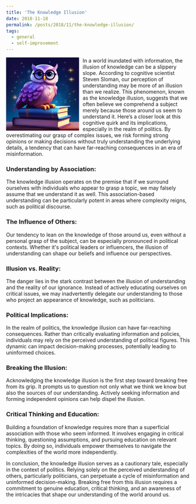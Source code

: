 ```yaml
---
title: 'The Knowledge Illusion'
date: 2018-11-18
permalink: /posts/2018/11/the-knowledge-illusion/
tags:
  - general
  - self-improvement
---
```


<img width="200" alt="owl knowledge" src="/images/posts/the-knowledge-illusion.png" style="float: left; margin-right: 10px;" /> In a world inundated with information, the illusion of knowledge can be a slippery slope. According to cognitive scientist Steven Sloman, our perception of understanding may be more of an illusion than we realize. This phenomenon, known as the knowledge illusion, suggests that we often believe we comprehend a subject merely because those around us seem to understand it. Here’s a closer look at this cognitive quirk and its implications, especially in the realm of politics. By overestimating our grasp of complex issues, we risk forming strong opinions or making decisions without truly understanding the underlying details, a tendency that can have far-reaching consequences in an era of misinformation.

### Understanding by Association:
The knowledge illusion operates on the premise that if we surround ourselves with individuals who appear to grasp a topic, we may falsely assume that we understand it as well. This association-based understanding can be particularly potent in areas where complexity reigns, such as political discourse.

### The Influence of Others:
Our tendency to lean on the knowledge of those around us, even without a personal grasp of the subject, can be especially pronounced in political contexts. Whether it's political leaders or influencers, the illusion of understanding can shape our beliefs and influence our perspectives.

### Illusion vs. Reality:
The danger lies in the stark contrast between the illusion of understanding and the reality of our ignorance. Instead of actively educating ourselves on critical issues, we may inadvertently delegate our understanding to those who project an appearance of knowledge, such as politicians.

### Political Implications:
In the realm of politics, the knowledge illusion can have far-reaching consequences. Rather than critically evaluating information and policies, individuals may rely on the perceived understanding of political figures. This dynamic can impact decision-making processes, potentially leading to uninformed choices.

### Breaking the Illusion:
Acknowledging the knowledge illusion is the first step toward breaking free from its grip. It prompts us to question not only what we think we know but also the sources of our understanding. Actively seeking information and forming independent opinions can help dispel the illusion.

### Critical Thinking and Education:
Building a foundation of knowledge requires more than a superficial association with those who seem informed. It involves engaging in critical thinking, questioning assumptions, and pursuing education on relevant topics. By doing so, individuals empower themselves to navigate the complexities of the world more independently.

In conclusion, the knowledge illusion serves as a cautionary tale, especially in the context of politics. Relying solely on the perceived understanding of others, particularly politicians, can perpetuate a cycle of misinformation and uninformed decision-making. Breaking free from this illusion requires a commitment to genuine education, critical thinking, and an awareness of the intricacies that shape our understanding of the world around us.
